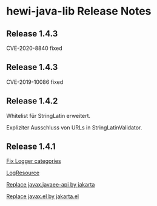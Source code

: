 # hewi-java-lib Release Notes

## Release 1.4.3

CVE-2020-8840 fixed


## Release 1.4.3

CVE-2019-10086 fixed

## Release 1.4.2

Whitelist für StringLatin erweitert.

Expliziter Ausschluss von URLs in StringLatinValidator.

## Release 1.4.1

[Fix Logger categories](https://github.com/heike2718/hewi-java-commons/issues/5)

[LogResource](https://github.com/heike2718/hewi-java-commons/issues/4)

[Replace javax.javaee-api by jakarta](https://github.com/heike2718/hewi-java-commons/issues/2)

[Replace javax.el by jakarta.el](https://github.com/heike2718/hewi-java-commons/issues/1)